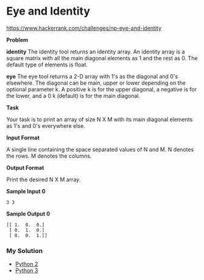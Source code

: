 # Eye and Identity

https://www.hackerrank.com/challenges/np-eye-and-identity

**Problem**

**identity**
The identity tool returns an identity array. 
An identity array is a square matrix with all the main diagonal elements as 1 and the rest as 0. 
The default type of elements is float.

**eye**
The eye tool returns a 2-D array with 1's as the diagonal and 0's elsewhere. 
The diagonal can be main, upper or lower depending on the optional parameter k. 
A positive k is for the upper diagonal, a negative  is for the lower, and a 0 k (default) is for the main diagonal.

**Task**

Your task is to print an array of size N X M with its main diagonal elements as 1's and 0's everywhere else.

**Input Format**
    
A single line containing the space separated values of N and M. 
N denotes the rows. 
M denotes the columns.

**Output Format**

Print the desired N X M array.

**Sample Input 0**

```
3 3
```

**Sample Output 0**

```
[[ 1.  0.  0.]
 [ 0.  1.  0.]
 [ 0.  0.  1.]]
```

### My Solution

- [Python 2](python2.py)
- [Python 3](python3.py)